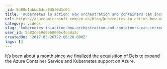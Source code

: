 ```yaml
---
_id: 5a88e1abbd6dca0d5f0d1e94
title: 'Kubernetes in action: How orchestration and containers can increase uptime and resiliency'
url: https://azure.microsoft.com/en-us/blog/kubernetes-in-action-how-orchestration-and-containers-can-increase-uptime-and-resiliency/
category: videos
slug: 'kubernetes-in-action-how-orchestration-and-containers-can-increase-uptime-and-resiliency'
user_id: 5a83ce59d6eb0005c4ecda2c
createdOn: '2017-05-26T22:06:28.000Z'
tags: []
---
```


It’s been about a month since we finalized the acquisition of Deis to expand the Azure Container Service and Kubernetes support on Azure.
